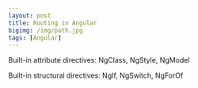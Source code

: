 ```yaml
---
layout: post
title: Routing in Angular
bigimg: /img/path.jpg
tags: [Angular]
---
```


Built-in attribute directives: NgClass, NgStyle, NgModel

Built-in structural directives: NgIf, NgSwitch, NgForOf